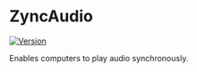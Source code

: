 # ZyncAudio
[![Version](https://img.shields.io/badge/Version-Beta%200.9.0-blue)]()

Enables computers to play audio synchronously.
